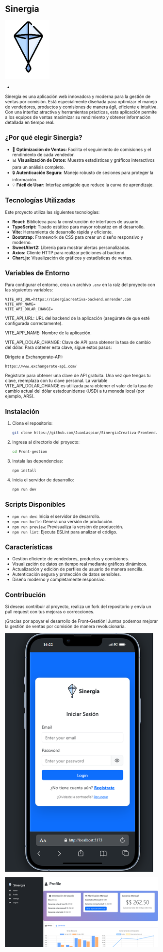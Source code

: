 # Sinergia
![Logo](./public/readme/cometa.png)

-
Sinergia es una aplicación web innovadora y moderna para la gestión de ventas por comisión. Está especialmente diseñada para optimizar el manejo de vendedores, productos y comisiones de manera ágil, eficiente e intuitiva. Con una interfaz atractiva y herramientas prácticas, esta aplicación permite a los equipos de ventas maximizar su rendimiento y obtener información detallada en tiempo real.

## ¿Por qué elegir Sinergia?

- 🌟 **Optimización de Ventas:** Facilita el seguimiento de comisiones y el rendimiento de cada vendedor.
- 📊 **Visualización de Datos:** Muestra estadísticas y gráficos interactivos para un análisis completo.
- 🔒 **Autenticación Segura:** Manejo robusto de sesiones para proteger la información.
- 💡 **Fácil de Usar:** Interfaz amigable que reduce la curva de aprendizaje.

## Tecnologías Utilizadas

Este proyecto utiliza las siguientes tecnologías:

- **React:** Biblioteca para la construcción de interfaces de usuario.
- **TypeScript:** Tipado estático para mayor robustez en el desarrollo.
- **Vite:** Herramienta de desarrollo rápida y eficiente.
- **Bootstrap:** Framework de CSS para crear un diseño responsivo y moderno.
- **SweetAlert2:** Librería para mostrar alertas personalizadas.
- **Axios:** Cliente HTTP para realizar peticiones al backend.
- **Chart.js:** Visualización de gráficos y estadísticas de ventas.

## Variables de Entorno

Para configurar el entorno, crea un archivo `.env` en la raíz del proyecto con las siguientes variables:

```
VITE_API_URL=https://sinergiacreativa-backend.onrender.com
VITE_APP_NAME=
VITE_API_DOLAR_CHANGE=
```
VITE_API_URL: URL del backend de la aplicación (asegúrate de que esté configurada correctamente).

VITE_APP_NAME: Nombre de la aplicación.


VITE_API_DOLAR_CHANGE: Clave de API para obtener la tasa de cambio del dólar. Para obtener esta clave, sigue estos pasos:

Dirígete a Exchangerate-API:
```
https://www.exchangerate-api.com/
```
Regístrate para obtener una clave de API gratuita.
Una vez que tengas tu clave, reemplaza  con tu clave personal.
La variable VITE_API_DOLAR_CHANGE es utilizada para obtener el valor de la tasa de cambio actual del dólar estadounidense (USD) a tu moneda local (por ejemplo, ARS).

## Instalación

1. Clona el repositorio:
   ```bash
   git clone https://github.com/JuanLaspiur/SinergiaCreativa-Frontend.git
   ```

2. Ingresa al directorio del proyecto:
   ```bash
   cd Front-gestion
   ```

3. Instala las dependencias:
   ```bash
   npm install
   ```

4. Inicia el servidor de desarrollo:
   ```bash
   npm run dev
   ```

## Scripts Disponibles

- `npm run dev`: Inicia el servidor de desarrollo.
- `npm run build`: Genera una versión de producción.
- `npm run preview`: Previsualiza la versión de producción.
- `npm run lint`: Ejecuta ESLint para analizar el código.

## Características

- Gestión eficiente de vendedores, productos y comisiones.
- Visualización de datos en tiempo real mediante gráficos dinámicos.
- Actualización y edición de perfiles de usuario de manera sencilla.
- Autenticación segura y protección de datos sensibles.
- Diseño moderno y completamente responsivo.

## Contribución

Si deseas contribuir al proyecto, realiza un fork del repositorio y envía un pull request con tus mejoras o correcciones.

¡Gracias por apoyar el desarrollo de Front-Gestión! Juntos podemos mejorar la gestión de ventas por comisión de manera revolucionaria.


![Imagen 1](./public/readme/2.png)


![Imagen 2](./public/readme/3.png)
